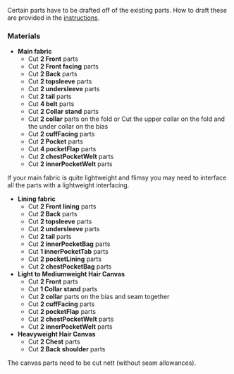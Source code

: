 <Note>

Certain parts have to be drafted off of the existing parts. How to draft these are provided in the [instructions](/docs/patterns/carlton/instructions).

</Note>

### Materials
 - **Main fabric**
   - Cut **2 Front** parts
   - Cut **2 Front facing** parts
   - Cut **2 Back** parts
   - Cut **2 topsleeve** parts
   - Cut **2 undersleeve** parts
   - Cut **2 tail** parts
   - Cut **4 belt** parts
   - Cut **2 Collar stand** parts
   - Cut **2 collar** parts on the fold or Cut the upper collar on the fold and the under collar on the bias
   - Cut **2 cuffFacing** parts
   - Cut **2 Pocket** parts
   - Cut **4 pocketFlap** parts
   - Cut **2 chestPocketWelt** parts
   - Cut **2 innerPocketWelt** parts

<Note>

If your main fabric is quite lightweight and flimsy you may need to interface all the parts with a lightweight interfacing.

</Note>

 - **Lining fabric**
   - Cut **2 Front lining** parts
   - Cut **2 Back** parts
   - Cut **2 topsleeve** parts
   - Cut **2 undersleeve** parts
   - Cut **2 tail** parts
   - Cut **2 innerPocketBag** parts
   - Cut **1 innerPocketTab** parts
   - Cut **2 pocketLining** parts
   - Cut **2 chestPocketBag** parts
 - **Light to Mediumweight Hair Canvas**
   - Cut **2 Front** parts
   - Cut **1 Collar stand** parts
   - Cut **2 collar** parts on the bias and seam together
   - Cut **2 cuffFacing** parts
   - Cut **2 pocketFlap** parts
   - Cut **2 chestPocketWelt** parts
   - Cut **2 innerPocketWelt** parts
 - **Heavyweight Hair Canvas**
   - Cut **2 Chest** parts
   - Cut **2 Back shoulder** parts

<Note>

The canvas parts need to be cut nett (without seam allowances).

</Note>
